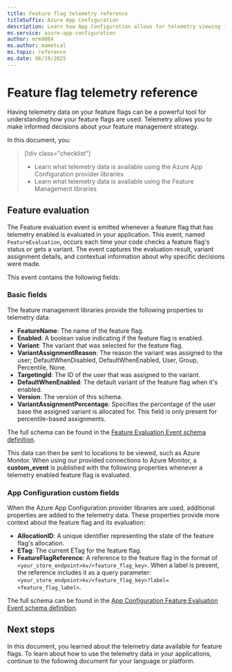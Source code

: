 ```yaml
---
title: Feature flag telemetry reference
titleSuffix: Azure App Configuration
description: Learn how App Configuration allows for telemetry viewing for feature flags.
ms.service: azure-app-configuration
author: mrm9084
ms.author: mametcal
ms.topic: reference
ms.date: 06/19/2025
---
```


# Feature flag telemetry reference

Having telemetry data on your feature flags can be a powerful tool for understanding how your feature flags are used. Telemetry allows you to make informed decisions about your feature management strategy.

In this document, you:

> [!div class="checklist"]
> - Learn what telemetry data is available using the Azure App Configuration provider libraries
> - Learn what telemetry data is available using the Feature Management libraries

## Feature evaluation

The Feature evaluation event is emitted whenever a feature flag that has telemetry enabled is evaluated in your application. This event, named `FeatureEvaluation`, occurs each time your code checks a feature flag's status or gets a variant. The event captures the evaluation result, variant assignment details, and contextual information about why specific decisions were made.

This event contains the following fields:

### Basic fields

The feature management libraries provide the following properties to telemetry data:

- **FeatureName**: The name of the feature flag.
- **Enabled**: A boolean value indicating if the feature flag is enabled.
- **Variant**: The variant that was selected for the feature flag.
- **VariantAssignmentReason**: The reason the variant was assigned to the user; DefaultWhenDisabled, DefaultWhenEnabled, User, Group, Percentile, None.
- **TargetingId**: The ID of the user that was assigned to the variant.
- **DefaultWhenEnabled**: The default variant of the feature flag when it's enabled.
- **Version**: The version of this schema.
- **VariantAssignmentPercentage**: Specifies the percentage of the user base the assigned variant is allocated for. This field is only present for percentile-based assignments.

The full schema can be found in the [Feature Evaluation Event schema definition](https://github.com/microsoft/FeatureManagement/blob/main/Schema/FeatureEvaluationEvent/FeatureEvaluationEvent.v1.0.0.schema.json).

This data can then be sent to locations to be viewed, such as Azure Monitor. When using our provided connections to Azure Monitor, a **custom_event** is published with the following properties whenever a telemetry enabled feature flag is evaluated.

### App Configuration custom fields

When the Azure App Configuration provider libraries are used, additional properties are added to the telemetry data. These properties provide more context about the feature flag and its evaluation:

- **AllocationID**: A unique identifier representing the state of the feature flag's allocation.
- **ETag**: The current ETag for the feature flag.
- **FeatureFlagReference**: A reference to the feature flag in the format of `<your_store_endpoint>kv/<feature_flag_key>`. When a label is present, the reference includes it as a query parameter: `<your_store_endpoint>kv/<feature_flag_key>?label=<feature_flag_label>`.

The full schema can be found in the [App Configuration Feature Evaluation Event schema definition](https://github.com/microsoft/FeatureManagement/blob/main/Schema/FeatureEvaluationEvent/AppConfigurationFeatureEvaluationEvent.v1.0.0.schema.json).

## Next steps

In this document, you learned about the telemetry data available for feature flags. To learn about how to use the telemetry data in your applications, continue to the following document for your language or platform.
